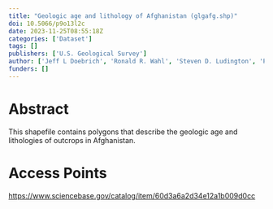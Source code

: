 ```yaml
---
title: "Geologic age and lithology of Afghanistan (glgafg.shp)"
doi: 10.5066/p9o13l2c
date: 2023-11-25T08:55:18Z
categories: ['Dataset']
tags: []
publishers: ['U.S. Geological Survey']
author: ['Jeff L Doebrich', 'Ronald R. Wahl', 'Steven D. Ludington', 'Peter G. Chirico', 'Craig J. Wandrey', 'Robert G. Bohannon', 'Greta J Orris', 'James D Bliss']
funders: []
---
```


# Abstract
This shapefile contains polygons that describe the geologic age and lithologies of outcrops in Afghanistan.

# Access Points
https://www.sciencebase.gov/catalog/item/60d3a6a2d34e12a1b009d0cc